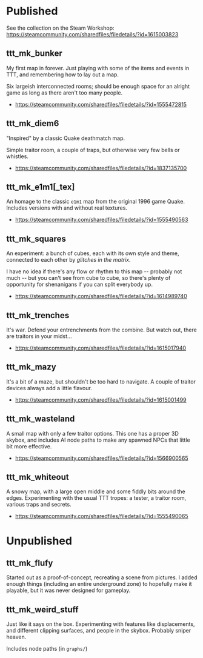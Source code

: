 Published
=========

See the collection on the Steam Workshop:
https://steamcommunity.com/sharedfiles/filedetails/?id=1615003823

ttt_mk_bunker
-------------

My first map in forever.  Just playing with some of the items and events
in TTT, and remembering how to lay out a map.

Six largeish interconnected rooms; should be enough space for an alright
game as long as there aren't too many people.

* https://steamcommunity.com/sharedfiles/filedetails/?id=1555472815


ttt_mk_diem6
------------

"Inspired" by a classic Quake deathmatch map.

Simple traitor room, a couple of traps, but otherwise very few bells or whistles.

* https://steamcommunity.com/sharedfiles/filedetails/?id=1837135700


ttt_mk_e1m1[_tex]
-----------------

An homage to the classic `e1m1` map from the original 1996 game Quake.
Includes versions with and without real textures.

* https://steamcommunity.com/sharedfiles/filedetails/?id=1555490563


ttt_mk_squares
--------------

An experiment: a bunch of cubes, each with its own style and theme,
connected to each other by *glitches in the matrix*.

I have no idea if there's any flow or rhythm to this map -- probably not
much -- but you can't see from cube to cube, so there's plenty of
opportunity for shenanigans if you can split everybody up.

* https://steamcommunity.com/sharedfiles/filedetails/?id=1614989740


ttt_mk_trenches
---------------

It's war.  Defend your entrenchments from the combine.  But watch out,
there are traitors in your midst...

* https://steamcommunity.com/sharedfiles/filedetails/?id=1615017940


ttt_mk_mazy
-----------

It's a bit of a maze, but shouldn't be too hard to navigate. A couple
of traitor devices always add a little flavour.

* https://steamcommunity.com/sharedfiles/filedetails/?id=1615001499


ttt_mk_wasteland
----------------

A small map with only a few traitor options.  This one has a proper 3D
skybox, and includes AI node paths to make any spawned NPCs that little
bit more effective.

* https://steamcommunity.com/sharedfiles/filedetails/?id=1566900565


ttt_mk_whiteout
---------------

A snowy map, with a large open middle and some fiddly bits around the
edges.  Experimenting with the usual TTT tropes: a tester, a traitor
room, various traps and secrets.

* https://steamcommunity.com/sharedfiles/filedetails/?id=1555490065


Unpublished
===========

ttt_mk_flufy
------------

Started out as a proof-of-concept, recreating a scene from pictures.
I added enough things (including an entire underground zone) to
hopefully make it playable, but it was never designed for gameplay.


ttt_mk_weird_stuff
------------------

Just like it says on the box.  Experimenting with features like
displacements, and different clipping surfaces, and people in the
skybox.  Probably sniper heaven.

Includes node paths (in `graphs/`)
